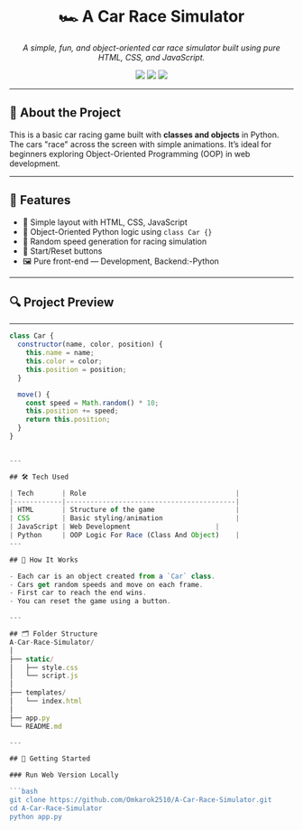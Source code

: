 <h1 align="center">🏎️ A Car Race Simulator</h1>

<p align="center">
  <i>A simple, fun, and object-oriented car race simulator built using pure HTML, CSS, and JavaScript.</i>
</p>

<p align="center">
  <img src="https://img.shields.io/badge/Python-OOP-green?style=flat-square">
  <img src="https://img.shields.io/badge/Status-Completed-blue?style=flat-square">
  <img src="https://img.shields.io/badge/Made%20With-💛%20Vanilla%20JS-orange?style=flat-square">
</p>

---

## 🎯 About the Project

This is a basic car racing game built with **classes and objects** in Python. The cars "race" across the screen with simple animations. It’s ideal for beginners exploring Object-Oriented Programming (OOP) in web development.

---

## 🧠 Features

- 🧱 Simple layout with HTML, CSS, JavaScript
- 🧠 Object-Oriented Python logic using `class Car {}`
- 🎯 Random speed generation for racing simulation
- 💨 Start/Reset buttons
- 🖼️ Pure front-end — Development, Backend:-Python

---

## 🔍 Project Preview


---

```javascript
class Car {
  constructor(name, color, position) {
    this.name = name;
    this.color = color;
    this.position = position;
  }

  move() {
    const speed = Math.random() * 10;
    this.position += speed;
    return this.position;
  }
}


---

## 🛠️ Tech Used

| Tech       | Role                                     |
|------------|------------------------------------------|
| HTML       | Structure of the game                    |
| CSS        | Basic styling/animation                  |
| JavaScript | Web Development                     |
| Python     | OOP Logic For Race (Class And Object)    |
---

## 🧩 How It Works

- Each car is an object created from a `Car` class.
- Cars get random speeds and move on each frame.
- First car to reach the end wins.
- You can reset the game using a button.

---

## 🗂 Folder Structure
A-Car-Race-Simulator/
│
├── static/
│   ├── style.css
│   └── script.js
│
├── templates/
│   └── index.html
│
├── app.py
└── README.md

---

## 🚀 Getting Started

### Run Web Version Locally

```bash
git clone https://github.com/Omkarok2510/A-Car-Race-Simulator.git
cd A-Car-Race-Simulator
python app.py

